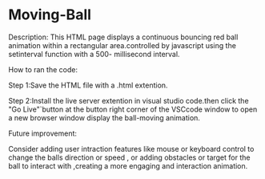 # Moving-Ball

Description:
This HTML page displays a continuous bouncing red ball animation within a rectangular area.controlled by javascript using the setinterval function with a 500- millisecond interval.

How to ran the code:

Step 1:Save the HTML file with a .html extention.

Step 2:Install the live server extention in visual studio code.then click the "Go Live"`button at the button right corner of the VSCcode window to open a new browser window display the ball-moving animation.

Future improvement:

Consider adding user intraction features like mouse or keyboard control to change the balls direction or speed , or adding obstacles or target for the ball to interact with ,creating a more engaging and interaction animation.
